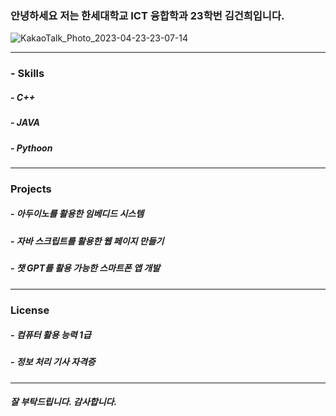 ### 안녕하세요 저는 한세대학교 ICT 융합학과 23학번 김건희입니다.
![KakaoTalk_Photo_2023-04-23-23-07-14](https://user-images.githubusercontent.com/127116351/233844593-02234379-10f5-4bd5-b638-4a6fc24ffc8d.jpeg)

___

### - Skills

##### - C++
##### - JAVA
##### - Pythoon

___

### Projects

##### - 아두이노를 활용한 임베디드 시스템
##### - 자바 스크립트를 활용한 웹 페이지 만들기
##### - 챗 GPT를 활용 가능한 스마트폰 앱 개발

___

### License

##### - 컴퓨터 활용 능력 1급
##### - 정보 처리 기사 자격증

___

##### 잘 부탁드립니다. 감사합니다.
